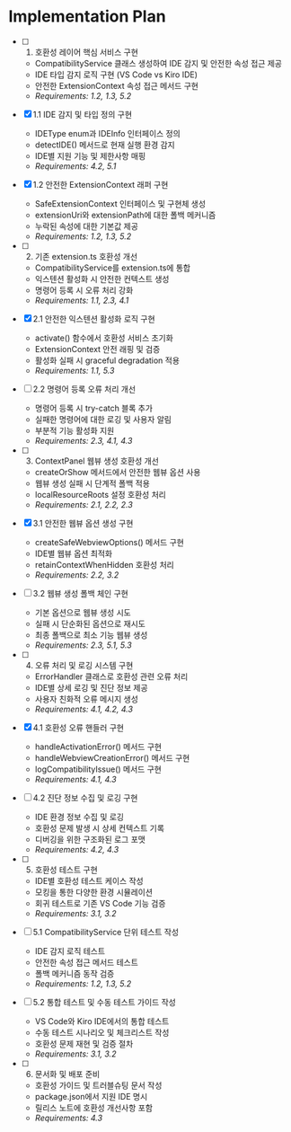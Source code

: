 # Implementation Plan

- [ ] 1. 호환성 레이어 핵심 서비스 구현
  - CompatibilityService 클래스 생성하여 IDE 감지 및 안전한 속성 접근 제공
  - IDE 타입 감지 로직 구현 (VS Code vs Kiro IDE)
  - 안전한 ExtensionContext 속성 접근 메서드 구현
  - _Requirements: 1.2, 1.3, 5.2_

- [x] 1.1 IDE 감지 및 타입 정의 구현
  - IDEType enum과 IDEInfo 인터페이스 정의
  - detectIDE() 메서드로 현재 실행 환경 감지
  - IDE별 지원 기능 및 제한사항 매핑
  - _Requirements: 4.2, 5.1_

- [x] 1.2 안전한 ExtensionContext 래퍼 구현
  - SafeExtensionContext 인터페이스 및 구현체 생성
  - extensionUri와 extensionPath에 대한 폴백 메커니즘
  - 누락된 속성에 대한 기본값 제공
  - _Requirements: 1.2, 1.3, 5.2_

- [ ] 2. 기존 extension.ts 호환성 개선
  - CompatibilityService를 extension.ts에 통합
  - 익스텐션 활성화 시 안전한 컨텍스트 생성
  - 명령어 등록 시 오류 처리 강화
  - _Requirements: 1.1, 2.3, 4.1_

- [x] 2.1 안전한 익스텐션 활성화 로직 구현
  - activate() 함수에서 호환성 서비스 초기화
  - ExtensionContext 안전 래핑 및 검증
  - 활성화 실패 시 graceful degradation 적용
  - _Requirements: 1.1, 5.3_

- [ ] 2.2 명령어 등록 오류 처리 개선
  - 명령어 등록 시 try-catch 블록 추가
  - 실패한 명령어에 대한 로깅 및 사용자 알림
  - 부분적 기능 활성화 지원
  - _Requirements: 2.3, 4.1, 4.3_

- [ ] 3. ContextPanel 웹뷰 생성 호환성 개선
  - createOrShow 메서드에서 안전한 웹뷰 옵션 사용
  - 웹뷰 생성 실패 시 단계적 폴백 적용
  - localResourceRoots 설정 호환성 처리
  - _Requirements: 2.1, 2.2, 2.3_

- [x] 3.1 안전한 웹뷰 옵션 생성 구현
  - createSafeWebviewOptions() 메서드 구현
  - IDE별 웹뷰 옵션 최적화
  - retainContextWhenHidden 호환성 처리
  - _Requirements: 2.2, 3.2_

- [ ] 3.2 웹뷰 생성 폴백 체인 구현
  - 기본 옵션으로 웹뷰 생성 시도
  - 실패 시 단순화된 옵션으로 재시도
  - 최종 폴백으로 최소 기능 웹뷰 생성
  - _Requirements: 2.3, 5.1, 5.3_

- [ ] 4. 오류 처리 및 로깅 시스템 구현
  - ErrorHandler 클래스로 호환성 관련 오류 처리
  - IDE별 상세 로깅 및 진단 정보 제공
  - 사용자 친화적 오류 메시지 생성
  - _Requirements: 4.1, 4.2, 4.3_

- [x] 4.1 호환성 오류 핸들러 구현
  - handleActivationError() 메서드 구현
  - handleWebviewCreationError() 메서드 구현
  - logCompatibilityIssue() 메서드 구현
  - _Requirements: 4.1, 4.3_

- [ ] 4.2 진단 정보 수집 및 로깅 구현
  - IDE 환경 정보 수집 및 로깅
  - 호환성 문제 발생 시 상세 컨텍스트 기록
  - 디버깅을 위한 구조화된 로그 포맷
  - _Requirements: 4.2, 4.3_

- [ ] 5. 호환성 테스트 구현
  - IDE별 호환성 테스트 케이스 작성
  - 모킹을 통한 다양한 환경 시뮬레이션
  - 회귀 테스트로 기존 VS Code 기능 검증
  - _Requirements: 3.1, 3.2_

- [ ] 5.1 CompatibilityService 단위 테스트 작성
  - IDE 감지 로직 테스트
  - 안전한 속성 접근 메서드 테스트
  - 폴백 메커니즘 동작 검증
  - _Requirements: 1.2, 1.3, 5.2_

- [ ] 5.2 통합 테스트 및 수동 테스트 가이드 작성
  - VS Code와 Kiro IDE에서의 통합 테스트
  - 수동 테스트 시나리오 및 체크리스트 작성
  - 호환성 문제 재현 및 검증 절차
  - _Requirements: 3.1, 3.2_

- [ ] 6. 문서화 및 배포 준비
  - 호환성 가이드 및 트러블슈팅 문서 작성
  - package.json에서 지원 IDE 명시
  - 릴리스 노트에 호환성 개선사항 포함
  - _Requirements: 4.3_